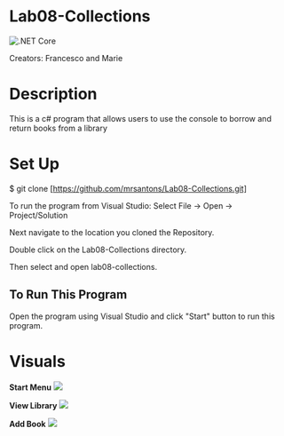 # Lab08-Collections
![.NET Core](https://github.com/mrsantons/Lab08-Collections/workflows/.NET%20Core/badge.svg)


Creators: Francesco and Marie

# Description
This is a c# program that allows users to use the console to borrow and return books from a library


# Set Up
$ git clone [https://github.com/mrsantons/Lab08-Collections.git]

To run the program from Visual Studio:
Select File -> Open -> Project/Solution

Next navigate to the location you cloned the Repository.

Double click on the Lab08-Collections directory.

Then select and open lab08-collections.

## To Run This Program
Open the program using Visual Studio and click "Start" button to run this program.
# Visuals

**Start Menu**
![](https://github.com/mrsantons/Lab08-Collections/blob/master/Visuals/menu.jpg)

**View Library**
![](https://github.com/mrsantons/Lab08-Collections/blob/master/Visuals/view.jpg)

**Add Book**
![](https://github.com/mrsantons/Lab08-Collections/blob/master/Visuals/add.jpg)
